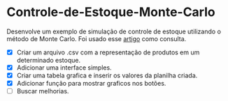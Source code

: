 # Controle-de-Estoque-Monte-Carlo
Desenvolve um exemplo de simulação de controle de estoque utilizando o método de Monte Carlo.
Foi usado esse [artigo](https://www.inovarse.org/sites/default/files/T16_171.pdf) como consulta.

- [x] Criar um arquivo .csv com a representação de produtos em um determinado estoque.
- [x] Adicionar uma interface simples.
- [x] Criar uma tabela grafica e inserir os valores da planilha criada.
- [x] Adicionar função para mostrar graficos nos botões.
- [ ] Buscar melhorias.
